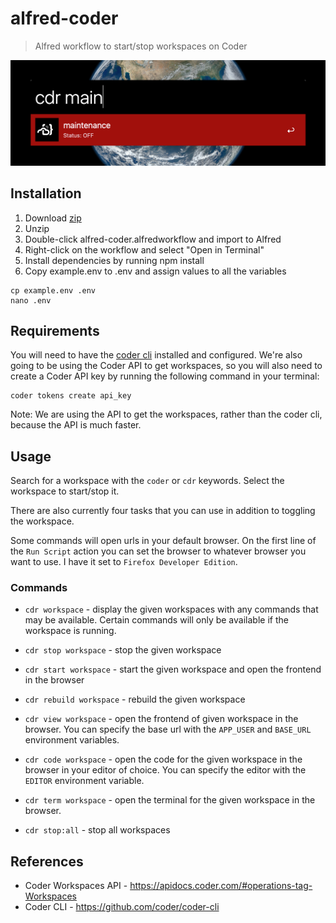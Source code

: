 # alfred-coder

> Alfred workflow to start/stop workspaces on Coder

![Alfred search example](images/alfred-search.png)

## Installation

1. Download [zip](https://github.com/zpthree/alfred-coder/archive/refs/heads/master.zip)
2. Unzip
3. Double-click alfred-coder.alfredworkflow and import to Alfred
4. Right-click on the workflow and select "Open in Terminal"
5. Install dependencies by running npm install
6. Copy example.env to .env and assign values to all the variables

```
cp example.env .env
nano .env
```

## Requirements

You will need to have the [coder cli](https://github.com/coder/coder-cli) installed and configured. We're also going to be using the Coder API to get workspaces, so you will also need to create a Coder API key by running the following command in your terminal:

```
coder tokens create api_key
```

Note: We are using the API to get the workspaces, rather than the coder cli, because the API is much faster.

## Usage

Search for a workspace with the `coder` or `cdr` keywords. Select the workspace to start/stop it.

There are also currently four tasks that you can use in addition to toggling the workspace.

Some commands will open urls in your default browser. On the first line of the `Run Script` action you can set the browser to whatever browser you want to use. I have it set to `Firefox Developer Edition`.

### Commands

- `cdr workspace` - display the given workspaces with any commands that may be available. Certain commands will only be available if the workspace is running.

- `cdr stop workspace` - stop the given workspace

- `cdr start workspace` - start the given workspace and open the frontend in the browser

- `cdr rebuild workspace` - rebuild the given workspace

- `cdr view workspace` - open the frontend of given workspace in the browser. You can specify the base url with the `APP_USER` and `BASE_URL` environment variables.

- `cdr code workspace` - open the code for the given workspace in the browser in your editor of choice. You can specify the editor with the `EDITOR` environment variable.

- `cdr term workspace` - open the terminal for the given workspace in the browser.

- `cdr stop:all` - stop all workspaces

## References

- Coder Workspaces API - https://apidocs.coder.com/#operations-tag-Workspaces
- Coder CLI - https://github.com/coder/coder-cli

